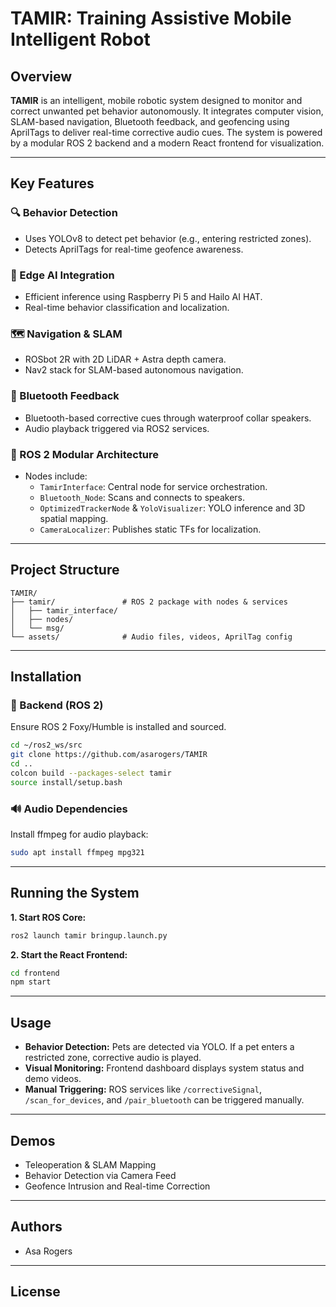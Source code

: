 # TAMIR: Training Assistive Mobile Intelligent Robot

## Overview

**TAMIR** is an intelligent, mobile robotic system designed to monitor and correct unwanted pet behavior autonomously. It integrates computer vision, SLAM-based navigation, Bluetooth feedback, and geofencing using AprilTags to deliver real-time corrective audio cues. The system is powered by a modular ROS 2 backend and a modern React frontend for visualization.

---

## Key Features

### 🔍 Behavior Detection
- Uses YOLOv8 to detect pet behavior (e.g., entering restricted zones).
- Detects AprilTags for real-time geofence awareness.

### 🧠 Edge AI Integration
- Efficient inference using Raspberry Pi 5 and Hailo AI HAT.
- Real-time behavior classification and localization.

### 🗺️ Navigation & SLAM
- ROSbot 2R with 2D LiDAR + Astra depth camera.
- Nav2 stack for SLAM-based autonomous navigation.

### 📶 Bluetooth Feedback
- Bluetooth-based corrective cues through waterproof collar speakers.
- Audio playback triggered via ROS2 services.

### 📡 ROS 2 Modular Architecture
- Nodes include:
  - `TamirInterface`: Central node for service orchestration.
  - `Bluetooth_Node`: Scans and connects to speakers.
  - `OptimizedTrackerNode` & `YoloVisualizer`: YOLO inference and 3D spatial mapping.
  - `CameraLocalizer`: Publishes static TFs for localization.

---

## Project Structure

```
TAMIR/
├── tamir/               # ROS 2 package with nodes & services
│   ├── tamir_interface/
│   ├── nodes/
│   └── msg/
└── assets/              # Audio files, videos, AprilTag config
```

---

## Installation

### 🤖 Backend (ROS 2)

Ensure ROS 2 Foxy/Humble is installed and sourced.

```bash
cd ~/ros2_ws/src
git clone https://github.com/asarogers/TAMIR
cd ..
colcon build --packages-select tamir
source install/setup.bash
```

### 🔊 Audio Dependencies

Install ffmpeg for audio playback:

```bash
sudo apt install ffmpeg mpg321
```

---

## Running the System

**1. Start ROS Core:**

```bash
ros2 launch tamir bringup.launch.py
```

**2. Start the React Frontend:**

```bash
cd frontend
npm start
```

---

## Usage

- **Behavior Detection:** Pets are detected via YOLO. If a pet enters a restricted zone, corrective audio is played.
- **Visual Monitoring:** Frontend dashboard displays system status and demo videos.
- **Manual Triggering:** ROS services like `/correctiveSignal`, `/scan_for_devices`, and `/pair_bluetooth` can be triggered manually.

---

## Demos

- Teleoperation & SLAM Mapping
- Behavior Detection via Camera Feed
- Geofence Intrusion and Real-time Correction

---

## Authors

- Asa Rogers  

---

## License


